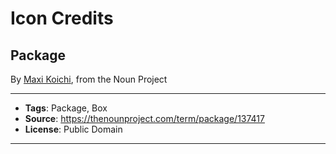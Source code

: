 # Icon Credits
## Package
By [Maxi Koichi](https://thenounproject.com/maxixam), from the Noun Project

---

* **Tags**: Package, Box
* **Source**: https://thenounproject.com/term/package/137417
* **License**: Public Domain

---